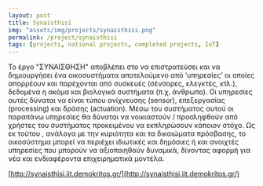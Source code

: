 ```yaml
---
layout: post
title: Synaisthisi 
img: "assets/img/projects/synaisthisi.png"
permalink: /project/synaisthisi
tags: [projects, national projects, completed projects, IoT]
---
```


Το έργο "ΣΥΝΑΙΣΘΗΣΗ" αποβλέπει στο να επιστρατεύσει και να δημιουργήσει ένα οικοσυστήματα αποτελούμενο από ‘υπηρεσίες’ οι οποίες απορρέουν και παρέχονται από συσκευές (σένσορες, ελεγκτές, κτλ.), δεδομένα η ακόμα και βιολογικά συστήματα (π.χ. άνθρωπο). Οι υπηρεσίες αυτές δύναται να είναι τύπου ανίχνευσης (sensor), επεξεργασίας (processing) και δράσης (actuation). Μέσω του συστήματος αυτού οι παραπάνω υπηρεσίες θα δύναται να νοικιαστούν / προσληφθούν από χρήστες του συστήματος προκειμένου να εκπληρώσουν κάποιον στόχο. Ως εκ τούτου , ανάλογα με την κυριότητα και τα δικαιώματα πρόσβασης, το οικοσύστημα μπορεί να περιέχει ιδιωτικές και δημόσιες ή και ανοιχτές υπηρεσίες που μπορούν να αξιοποιηθούν δυναμικά, δίνοντας αφορμή για νέα και ενδιαφέροντα επιχειρηματικά μοντέλα.

 [http://synaisthisi.iit.demokritos.gr/](http://synaisthisi.iit.demokritos.gr/)
